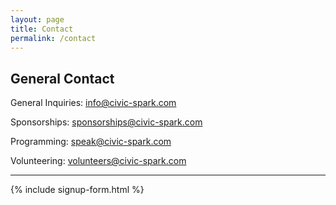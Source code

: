```yaml
---
layout: page
title: Contact
permalink: /contact
---
```


## General Contact

General Inquiries: [info@civic-spark.com](mailto:info@civic-spark.com)

Sponsorships: [sponsorships@civic-spark.com](mailto:sponsorships@civic-spark.com)

Programming: [speak@civic-spark.com](mailto:speak@civic-spark.com)

Volunteering: [volunteers@civic-spark.com](mailto:volunteers@civic-spark.com)

---

{% include signup-form.html %}
